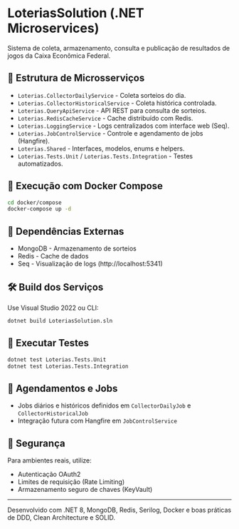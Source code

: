 # LoteriasSolution (.NET Microservices)

Sistema de coleta, armazenamento, consulta e publicação de resultados de jogos da Caixa Econômica Federal.

## 🧱 Estrutura de Microsserviços

- `Loterias.CollectorDailyService` - Coleta sorteios do dia.
- `Loterias.CollectorHistoricalService` - Coleta histórica controlada.
- `Loterias.QueryApiService` - API REST para consulta de sorteios.
- `Loterias.RedisCacheService` - Cache distribuído com Redis.
- `Loterias.LoggingService` - Logs centralizados com interface web (Seq).
- `Loterias.JobControlService` - Controle e agendamento de jobs (Hangfire).
- `Loterias.Shared` - Interfaces, modelos, enums e helpers.
- `Loterias.Tests.Unit` / `Loterias.Tests.Integration` - Testes automatizados.

## 🚀 Execução com Docker Compose

```bash
cd docker/compose
docker-compose up -d
```

## 🔧 Dependências Externas

- MongoDB - Armazenamento de sorteios
- Redis - Cache de dados
- Seq - Visualização de logs (http://localhost:5341)

## 🛠️ Build dos Serviços

Use Visual Studio 2022 ou CLI:

```bash
dotnet build LoteriasSolution.sln
```

## 🧪 Executar Testes

```bash
dotnet test Loterias.Tests.Unit
dotnet test Loterias.Tests.Integration
```

## 📅 Agendamentos e Jobs

- Jobs diários e históricos definidos em `CollectorDailyJob` e `CollectorHistoricalJob`
- Integração futura com Hangfire em `JobControlService`

## 🔐 Segurança

Para ambientes reais, utilize:
- Autenticação OAuth2
- Limites de requisição (Rate Limiting)
- Armazenamento seguro de chaves (KeyVault)

---

Desenvolvido com .NET 8, MongoDB, Redis, Serilog, Docker e boas práticas de DDD, Clean Architecture e SOLID.
